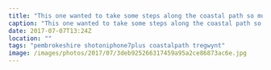 ```yaml
---
title: "This one wanted to take some steps along the coastal path so mummy and daddy could have a rest. Today Tregwynt to Abercastle."
caption: "This one wanted to take some steps along the coastal path so mummy and daddy could have a rest. Today Tregwynt to Abercastle."
date: 2017-07-07T13:24Z
location: ""
tags: "pembrokeshire shotoniphone7plus coastalpath tregwynt"
image: /images/photos/2017/07/3deb925266317459a95a2ce86873ac6e.jpg
---
```

